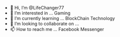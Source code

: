 - 👋 Hi, I’m @LifeChanger77
- 👀 I’m interested in ... Gaming
- 🌱 I’m currently learning ... BlockChain Technology
- 💞️ I’m looking to collaborate on ...
- 📫 How to reach me ... Facebook Messenger

<!---
LifeChanger77/LifeChanger77 is a ✨ special ✨ repository because its `README.md` (this file) appears on your GitHub profile.
You can click the Preview link to take a look at your changes.
--->
